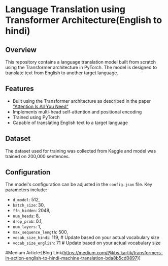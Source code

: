 # Language Translation using Transformer Architecture(English to hindi)

## Overview

This repository contains a language translation model built from scratch using the Transformer architecture in PyTorch. The model is designed to translate text from English to another target language.

## Features

- Built using the Transformer architecture as described in the paper ["Attention Is All You Need"](https://arxiv.org/abs/1706.03762)
- Implements multi-head self-attention and positional encoding
- Trained using PyTorch
- Capable of translating English text to a target language

## Dataset

The dataset used for training was collected from Kaggle and model was trained on 200,000 sentences. 

## Configuration

The model's configuration can be adjusted in the `config.json` file. Key parameters include:

- `d_model`: 512,
- `batch_size`: 30,
- `ffn_hidden`: 2048,
- `num_heads`: 8,
- `drop_prob`: 0.1,
- `num_layers`: 1,
- `max_sequence_length`: 500,
- `vocab_size_hindi`: 119,  # Update based on your actual vocabulary size
- `vocab_size_english`: 71  # Update based on your actual vocabulary size

#Medium Article:[Blog Link(https://medium.com/@kbs.kartik/transformers-in-action-english-to-hindi-machine-translation-bda8b5cd0897)]
